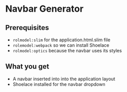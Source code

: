 # Navbar Generator

## Prerequisites
- `rolmodel:slim` for the application.html.slim file
- `rolemodel:webpack` so we can install Shoelace
- `rolmodel:optics` because the navbar uses its styles

## What you get

* A navbar inserted into into the application layout
* Shoelace installed for the navbar dropdown
